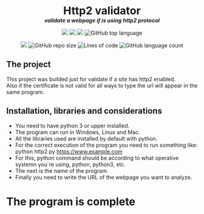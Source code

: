 <p align="center">
  <!--img width="280" src="https://github.com/dmtzs/ProyectoRaspArduino/blob/master/resources/Imgs/BoaEsmeraldaAppOriginal.png" alt="logo"-->
  <h1 align="center" style="margin: 0 auto 0 auto;">Http2 validator</h1>
  <h5 align="center" style="margin: 0 auto 0 auto;">validate a webpage if is using http2 protocol</h5>
</p>

<p align="center">
    <img src="https://img.shields.io/github/last-commit/dmtzs/Validatehttp2">
    <img src="https://img.shields.io/github/issues/dmtzs/Validatehttp2?label=issues">
    <img src="https://img.shields.io/github/stars/dmtzs/Validatehttp2">
    <img alt="GitHub top language" src="https://img.shields.io/github/languages/top/dmtzs/Validatehttp2">
</p>

<p align="center">
  <img src="https://img.shields.io/github/languages/code-size/dmtzs/Validatehttp2">
  <img alt="GitHub repo size" src="https://img.shields.io/github/repo-size/dmtzs/Validatehttp2">
  <img alt="Lines of code" src="https://img.shields.io/tokei/lines/github/dmtzs/Validatehttp2?label=total%20lines%20in%20repo">
  <img alt="GitHub language count" src="https://img.shields.io/github/languages/count/dmtzs/Validatehttp2">
</p>

## The project
This project was builded just for validate if a site has http2 enabled.
<br>
Also if the certificate is not valid for all ways to type the url will appear in the same program.

## Installation, libraries and considerations
* You need to have python 3 or upper installed.
* The program can run in Windows, Linux and Mac.
* All the libraries used are installed by default with python.
* For the correct execution of the program you need to run something like: python http2.py https://www.example.com
* For this, python command should be according to what operative systemn you´re using, python, python3, etc.
* The next is the name of the program.
* Finally you need to write the URL of the webpage you want to analyze.

# The program is complete
